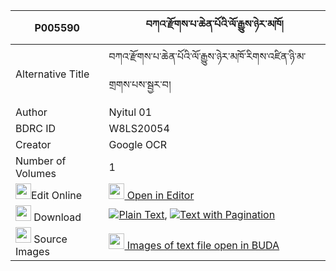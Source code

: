 |P005590|བཀའ་རྫོགས་པ་ཆེན་པོའི་ལོ་རྒྱུས་ཉེར་མཁོ། 
| --- | --- 
|Alternative Title |བཀའ་རྫོགས་པ་ཆེན་པོའི་ལོ་རྒྱུས་ཉེར་མཁོ་རིགས་འཛིན་ཉི་མ་གྲགས་པས་སྦྱར་བ།
|Author| Nyitul 01
|BDRC ID | W8LS20054
|Creator | Google OCR
|Number of Volumes| 1
|<img width="25" src="https://img.icons8.com/color/25/000000/edit-property.png">Edit Online| [<img width="25" src="https://avatars.githubusercontent.com/u/45091458?s=200&v=4"> Open in Editor](http://editor.openpecha.org/P005590)
|<img width="25" src="https://img.icons8.com/fluent/48/000000/download-2.png"/>  Download | [![](https://img.icons8.com/color/20/000000/txt.png)Plain Text](https://github.com/Openpecha/P005590/releases/download/v1/ka_dzokpa_chenpo_i_logyu_nyer__plain_P005590.zip), [![](https://img.icons8.com/color/20/000000/txt.png)Text with Pagination](https://github.com/Openpecha/P005590/releases/download/v1/ka_dzokpa_chenpo_i_logyu_nyer__pages_P005590.zip)
|<img width="25" src="https://img.icons8.com/plasticine/100/000000/pictures-folder.png"/>  Source Images | [<img width="25" src="https://library.bdrc.io/icons/BUDA-small.svg"> Images of text file open in BUDA](https://library.bdrc.io/show/bdr:W8LS20054)